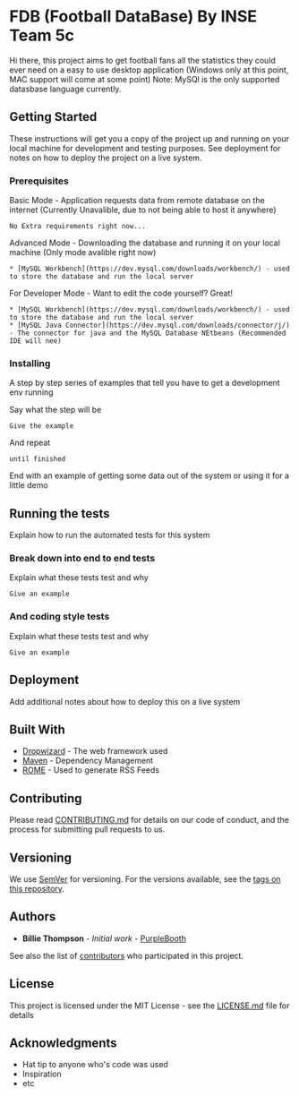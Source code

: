 # FDB (Football DataBase) By INSE Team 5c

Hi there, this project aims to get football fans all the statistics they could ever need on a easy to use desktop application (Windows only at this point, MAC support will come at some point) Note: MySQl is the only supported datasbase language currently.

## Getting Started

These instructions will get you a copy of the project up and running on your local machine for development and testing purposes. See deployment for notes on how to deploy the project on a live system.

### Prerequisites
Basic Mode - Application requests data from remote database on the internet (Currently Unavalible, due to not being able to host it anywhere)
```
No Extra requirements right now...
```

Advanced Mode - Downloading the database and running it on your local machine (Only mode avalible right now)
```
* [MySQL Workbench](https://dev.mysql.com/downloads/workbench/) - used to store the database and run the local server
```

For Developer Mode - Want to edit the code yourself? Great! 
```
* [MySQL Workbench](https://dev.mysql.com/downloads/workbench/) - used to store the database and run the local server
* [MySQL Java Connector](https://dev.mysql.com/downloads/connector/j/) - The connector for java and the MySQL Database NEtbeans (Recommended IDE will nee)
```

### Installing

A step by step series of examples that tell you have to get a development env running

Say what the step will be

```
Give the example
```

And repeat

```
until finished
```

End with an example of getting some data out of the system or using it for a little demo

## Running the tests

Explain how to run the automated tests for this system

### Break down into end to end tests

Explain what these tests test and why

```
Give an example
```

### And coding style tests

Explain what these tests test and why

```
Give an example
```

## Deployment

Add additional notes about how to deploy this on a live system

## Built With

* [Dropwizard](http://www.dropwizard.io/1.0.2/docs/) - The web framework used
* [Maven](https://maven.apache.org/) - Dependency Management
* [ROME](https://rometools.github.io/rome/) - Used to generate RSS Feeds

## Contributing

Please read [CONTRIBUTING.md](https://gist.github.com/PurpleBooth/b24679402957c63ec426) for details on our code of conduct, and the process for submitting pull requests to us.

## Versioning

We use [SemVer](http://semver.org/) for versioning. For the versions available, see the [tags on this repository](https://github.com/your/project/tags). 

## Authors

* **Billie Thompson** - *Initial work* - [PurpleBooth](https://github.com/PurpleBooth)

See also the list of [contributors](https://github.com/your/project/contributors) who participated in this project.

## License

This project is licensed under the MIT License - see the [LICENSE.md](LICENSE.md) file for details

## Acknowledgments

* Hat tip to anyone who's code was used
* Inspiration
* etc
